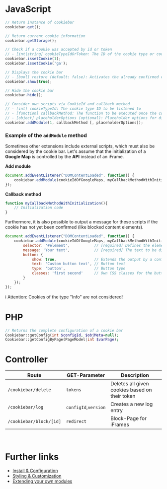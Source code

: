 # JavaScript
```javascript
// Return instance of cookiebar
cookiebar.get();

// Return current cookie information
cookiebar.getStorage();

// Check if a cookie was accepted by id or token
// - [int|string] cookieTypeIdOrToken: The ID of the cookie type or cookie token to be queried
cookiebar.issetCookie(1);
cookiebar.issetCookie('ga');

// Displays the cookie bar
// - [bool] restore (default: false): Activates the already confirmed cookie checkboxes
cookiebar.show(true);

// Hide the cookie bar
cookiebar.hide();

// Consider own scripts via CookieId and callback method
// - [int] cookieTypeId: The cookie type ID to be listened to
// - [function] callbackMethod: The function to be executed once the cookie type is accepted
// - [object] placeholderOptions (optional): Placeholder options for displaying own content
cookiebar.addModule(1, callbackMethod [, placeholderOptions]);
```

### Example of the `addModule` method
Sometimes other extensions include external scripts, which must also be considered by the cookie bar. Let's assume that the initialization of a __Google Map__ is controlled by the __API__ instead of an iFrame.

__Add module__
```javascript
document.addEventListener("DOMContentLoaded", function() {
    cookiebar.addModule(cookieIdOfGoogleMaps, myCallbackMethodWithInitialization);
});
```

__Callback method__
```javascript
function myCallbackMethodWithInitialization(){
    // Initialization code
}
```

Furthermore, it is also possible to output a message for these scripts if the cookie has not yet been confirmed (like blocked content elements).
```javascript
document.addEventListener("DOMContentLoaded", function() {
    cookiebar.addModule(cookieIdOfGoogleMaps, myCallbackMethodWithInitialization, {
        selector: '#element',           // [required] Defines the element selector in which the message is output
        message: 'Your text',           // [required] The text to be displayed
        button: {                       
            show: true,                 // Extends the output by a confirmation button,
            text: 'Custom button text', // Button text
            type: 'button',             // Button type
            classes: 'first second'     // Own CSS classes for the button separated by spaces
        }
    });
});
```

ℹ Attention: Cookies of the type "Info" are not considered!

# PHP
```php
// Returns the complete configuration of a cookie bar
Cookiebar::getConfig(int $configId, $objMeta=null);
Cookiebar::getConfigByPage(PageModel|int $varPage);
```

# Controller
Route | GET-Parameter | Description
---------- | ----------- | -----------
`/cookiebar/delete` | `tokens` | Deletes all given cookies based on their token
`/cookiebar/log` | `configId`,`version` | Creates a new log entry
`/cookiebar/block/[id]` | `redirect` | Block-Page for iFrames

<br/>

# Further links
- [Install & Configuration](CONFIGURATION.md)
- [Styling & Customization](CUSTOMIZATION.md)
- [Extending your own modules](EXTENDING.md)

